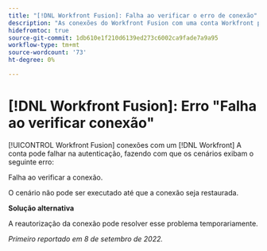 ```yaml
---
title: "[!DNL Workfront Fusion]: Falha ao verificar o erro de conexão"
description: "As conexões do Workfront Fusion com uma conta Workfront podem falhar na autenticação, fazendo com que os cenários apresentem o seguinte erro: Falha ao verificar a conexão."
hidefromtoc: true
source-git-commit: 1db610e1f210d6139ed273c6002ca9fade7a9a95
workflow-type: tm+mt
source-wordcount: '73'
ht-degree: 0%

---
```



# [!DNL Workfront Fusion]: Erro &quot;Falha ao verificar conexão&quot;

[!UICONTROL Workfront Fusion] conexões com um [!DNL Workfront] A conta pode falhar na autenticação, fazendo com que os cenários exibam o seguinte erro:

Falha ao verificar a conexão.

O cenário não pode ser executado até que a conexão seja restaurada.

**Solução alternativa**

A reautorização da conexão pode resolver esse problema temporariamente.

_Primeiro reportado em 8 de setembro de 2022._


